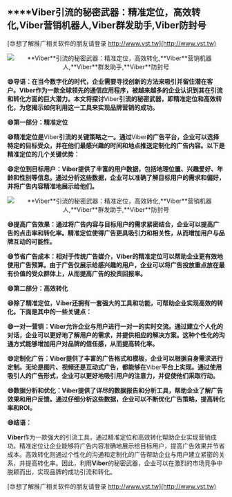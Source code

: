 ## ****Viber**引流的秘密武器：精准定位，高效转化,**Viber**营销机器人,**Viber**群发助手,**Viber**防封号**

[😍想了解推广相关软件的朋友请登录 http://www.vst.tw](http://www.vst.tw)

 <center><img src="https://vst.tw/MP4/tuiguang/png/0.png" alt="**Viber**引流的秘密武器：精准定位，高效转化,**Viber**营销机器人,**Viber**群发助手,**Viber**防封号"></center>

**😄导语：在当今数字化的时代，企业需要寻找创新的方法来吸引并留住潜在客户。**Viber**作为一款全球领先的通信应用程序，被越来越多的企业认识到其在引流和转化方面的巨大潜力。本文将探讨**Viber**引流的秘密武器，即精准定位和高效转化，为您揭示如何利用这一工具来实现品牌营销的成功。**

**😄第一部分：精准定位**

**😄精准定位是**Viber**引流的关键策略之一。通过**Viber**的广告平台，企业可以选择特定的目标受众，并在他们最感兴趣的时间和地点推送定制化的广告内容。以下是精准定位的几个关键优势：**

**😄定位到目标用户：**Viber**提供了丰富的用户数据，包括地理位置、兴趣爱好、年龄和性别等信息。通过分析这些数据，企业可以准确了解目标用户的需求和偏好，并将广告内容精准地展示给他们。**

 <center><img src="https://vst.tw/MP4/tuiguang/png/8.png" alt="**Viber**引流的秘密武器：精准定位，高效转化,**Viber**营销机器人,**Viber**群发助手,**Viber**防封号"></center>

**😄提高广告效果：通过将广告内容与目标用户的需求紧密结合，企业可以提高广告的点击率和转化率。精准定位使得广告更具吸引力和相关性，从而增加用户与品牌互动的可能性。**

**😄节省广告成本：相对于传统广告媒介，**Viber**的精准定位可以帮助企业更有效地使用广告预算。由于广告仅展示给感兴趣的用户，企业可以将广告投放重点放在最有价值的受众群体上，从而提高广告的投资回报率。**

**😄第二部分：高效转化**

**😄除了精准定位，**Viber**还拥有一套强大的工具和功能，可帮助企业实现高效的转化。下面是其中的一些关键点：**

**😄一对一营销：**Viber**允许企业与用户进行一对一的实时交流。通过建立个人化的对话，企业可以更好地了解用户的需求，并提供相应的解决方案。这种个性化的沟通方式能够增加用户对品牌的信任感，从而提高转化率。**

**😄定制化广告：**Viber**提供了丰富的广告格式和模板，企业可以根据自身需求进行定制。无论是图片、视频还是互动式广告，都能够在**Viber**平台上实现。通过使用吸引人的广告形式，企业可以更好地吸引用户的注意力，并促使他们采取行动。**

**😄数据分析和优化：**Viber**提供了详尽的数据报告和分析工具，帮助企业了解广告效果和用户反馈。通过仔细分析这些数据，企业可以不断优化广告策略，提高转化率和ROI。**

**😄结语：**

**Viber**作为一款强大的引流工具，通过精准定位和高效转化帮助企业实现营销成功。精准定位让企业能够将广告内容准确地展示给目标用户，提高广告效果并节省成本。高效转化则通过个性化的沟通和定制化的广告帮助企业与用户建立紧密的关系，并提高转化率。因此，利用**Viber**的秘密武器，企业可以在激烈的市场竞争中脱颖而出，实现品牌的成功引流和转化。

[😍想了解推广相关软件的朋友请登录 http://www.vst.tw](http://www.vst.tw)




